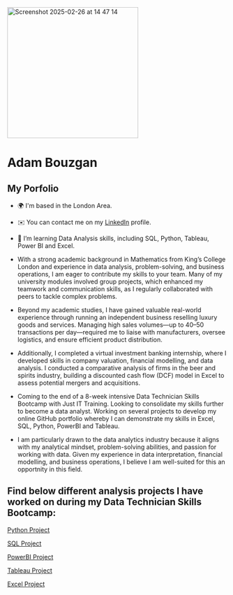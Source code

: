 <img align="center" width="300" alt="Screenshot 2025-02-26 at 14 47 14" src="https://github.com/user-attachments/assets/99a32113-c56b-4be5-9b00-e8412f3edf75" />

# **Adam Bouzgan**
## My Porfolio
* 🌍 I'm based in the London Area.

* ✉️  You can contact me on my [LinkedIn](https://www.linkedin.com/in/adam-bouzgan-293301346/) profile.

* 🧠  I’m learning Data Analysis skills, including SQL, Python, Tableau, Power BI and Excel.

* With a strong academic background in Mathematics from King’s College London and experience in data analysis, problem-solving, and business operations, I am eager to contribute my skills to your team. Many of my university modules involved group projects, which enhanced my teamwork and communication skills, as I regularly collaborated with peers to tackle complex problems.
  
* Beyond my academic studies, I have gained valuable real-world experience through running an independent business reselling luxury goods and services. Managing high sales volumes—up to 40–50 transactions per day—required me to liaise with manufacturers, oversee logistics, and ensure efficient product distribution.
  
* Additionally, I completed a virtual investment banking internship, where I developed skills in company valuation, financial modelling, and data analysis. I conducted a comparative analysis of firms in the beer and spirits industry, building a discounted cash flow (DCF) model in Excel to assess potential mergers and acquisitions.
  
* Coming to the end of a 8-week intensive Data Technician Skills Bootcamp with Just IT Training. Looking to consolidate my skills further to become a data analyst. Working on several projects to develop my online GitHub portfolio whereby I can demonstrate my skills in Excel, SQL, Python, PowerBI and Tableau.
  
* I am particularly drawn to the data analytics industry because it aligns with my analytical mindset, problem-solving abilities, and passion for working with data. Given my experience in data interpretation, financial modelling, and business operations, I believe I am well-suited for this an opportnity in this field.







<!---
adambouzgan/adambouzgan is a ✨ special ✨ repository because its `README.md` (this file) appears on your GitHub profile.
You can click the Preview link to take a look at your changes.
--->
## Find below different analysis projects I have worked on during my Data Technician Skills Bootcamp:

<a href="https://adambouzgan.github.io/Python-Project/" target="_blank">Python Project</a>

<a href="https://adambouzgan.github.io/SQL-Project/" target="_blank">SQL Project</a>

<a href="https://adambouzgan.github.io/PowerBI-Project/" target="_blank">PowerBI Project</a>

<a href="https://adambouzgan.github.io/Tableau-Project/" target="_blank">Tableau Project</a>

<a href="https://adambouzgan.github.io/Excel-Project/" target="_blank">Excel Project</a>
